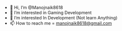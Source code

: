 - 👋 Hi, I’m @Manojnaik8618
- 👀 I’m interested in Gaming Development
- 🌱 I’m interested In Development (Not learn Anything)
- 📫 How to reach me = manojnaik8618@gmail.com

<!---
Manojnaik8618/Manojnaik8618 is a ✨ special ✨ repository because its `README.md` (this file) appears on your GitHub profile.
You can click the Preview link to take a look at your changes.
--->
